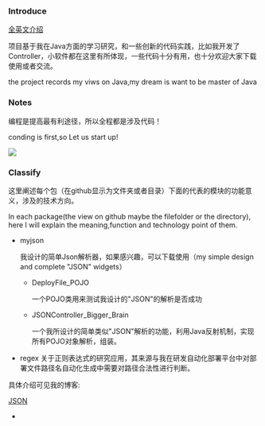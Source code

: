 ### Introduce
[全英文介绍](./README_EN.md)

项目基于我在Java方面的学习研究，和一些创新的代码实践，比如我开发了Controller，小软件都在这里有所体现，一些代码十分有用，也十分欢迎大家下载使用或者交流。

the project records my viws on Java,my dream is want to be master of Java

### Notes

编程是提高最有利途径，所以全程都是涉及代码！

conding is first,so Let us start up!

![](http://7xvboh.com1.z0.glb.clouddn.com/java.jpg)

### Classify

这里阐述每个包（在github显示为文件夹或者目录）下面的代表的模块的功能意义，涉及的技术方向。

In each package(the view on github maybe the filefolder or the directory),
here I will explain the meaning,function and technology point of them.

* myjson
 
  我设计的简单Json解析器，如果感兴趣，可以下载使用（my simple design and complete "JSON" widgets）
  
    * DeployFile_POJO
  		 
  		 一个POJO类用来测试我设计的"JSON"的解析是否成功
  		 
    * JSONController_Bigger_Brain 
              
  		一个我所设计的简单类似"JSON"解析的功能，利用Java反射机制，实现所有POJO对象解析，组装。
  		
 * regex
      关于正则表达式的研究应用，其来源与我在研发自动化部署平台中对部署文件路径名自动化生成中需要对路径合法性进行判断。
               
 具体介绍可见我的博客:
 
 [JSON](https://biggerbrain.github.io/2016/07/30/Linux下安装git，并绑定PyCharm/)
 
                             
 
*